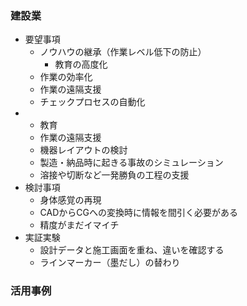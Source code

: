 ### 
### 建設業
* 要望事項
	- ノウハウの継承（作業レベル低下の防止）
		+ 教育の高度化
	- 作業の効率化
	- 作業の遠隔支援
	- チェックプロセスの自動化
* 
	- 教育
	- 作業の遠隔支援
	- 機器レイアウトの検討
	- 製造・納品時に起きる事故のシミュレーション
	- 溶接や切断など一発勝負の工程の支援
* 検討事項
	- 身体感覚の再現
	- CADからCGへの変換時に情報を間引く必要がある
	- 精度がまだイマイチ
* 実証実験
	- 設計データと施工画面を重ね、違いを確認する
	- ラインマーカー（墨だし）の替わり
### 活用事例
